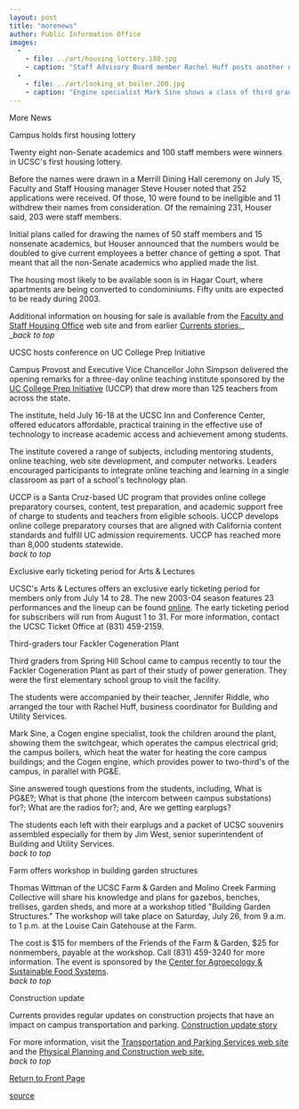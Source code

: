 ```yaml
---
layout: post
title: "morenews"
author: Public Information Office
images:
  -
    - file: ../art/housing_lottery.180.jpg
    - caption: "Staff Advisory Board member Rachel Huff posts another name on the board as staff names are drawn in UCSC's lottery for housing on campus. Photo: Louise Donahue"
  -
    - file: ../art/looking_at_boiler.200.jpg
    - caption: "Engine specialist Mark Sine shows a class of third graders around the Fackler Cogeneration Plant."
---
```


More News

Campus holds first housing lottery

Twenty eight non-Senate academics and 100 staff members were winners in UCSC's first housing lottery.  

Before the names were drawn in a Merrill Dining Hall ceremony on July 15, Faculty and Staff Housing manager Steve Houser noted that 252 applications were received. Of those, 10 were found to be ineligible and 11 withdrew their names from consideration. Of the remaining 231, Houser said, 203 were staff members.  

Initial plans called for drawing the names of 50 staff members and 15 nonsenate academics, but Houser announced that the numbers would be doubled to give current employees a better chance of getting a spot. That meant that all the non-Senate academics who applied made the list.  

The housing most likely to be available soon is in Hagar Court, where apartments are being converted to condominiums. Fifty units are expected to be ready during 2003.   

Additional information on housing for sale is available from the [Faculty and Staff Housing Office][1] web site and from earlier [Currents stories.][2]_  
__back to top_

UCSC hosts conference on UC College Prep Initiative

Campus Provost and Executive Vice Chancellor John Simpson delivered the opening remarks for a three-day online teaching institute sponsored by the [UC College Prep Initiative][3] (UCCP) that drew more than 125 teachers from across the state.  

The institute, held July 16-18 at the UCSC Inn and Conference Center,   
offered educators affordable, practical training in the effective use of technology to increase academic access and achievement among students.   

The institute covered a range of subjects, including mentoring students, online teaching, web site development, and computer networks. Leaders encouraged participants to integrate online teaching and learning in a single classroom as part of a school's technology plan.  

UCCP is a Santa Cruz-based UC program that provides online college preparatory courses, content, test preparation, and academic support free of charge to students and teachers from eligible schools. UCCP develops online college preparatory courses that are aligned with California content standards and fulfill UC admission requirements. UCCP has reached more than 8,000 students statewide.  
_back to top_

Exclusive early ticketing period for Arts & Lectures  

UCSC's Arts & Lectures offers an exclusive early ticketing period for members only from July 14 to 28. The new 2003-04 season features 23 performances and the lineup can be found [online][4]. The early ticketing period for subscribers will run from August 1 to 31. For more information, contact the UCSC Ticket Office at (831) 459-2159.

Third-graders tour Fackler Cogeneration Plant

Third graders from Spring Hill School came to campus recently to tour the Fackler Cogeneration Plant as part of their study of power generation. They were the first elementary school group to visit the facility.

The students were accompanied by their teacher, Jennifer Riddle, who arranged the tour with Rachel Huff, business coordinator for Building and Utility Services.

Mark Sine, a Cogen engine specialist, took the children around the plant, showing them the switchgear, which operates the campus electrical grid; the campus boilers, which heat the water for heating the core campus buildings; and the Cogen engine, which provides power to two-third's of the campus, in parallel with PG&E.

Sine answered tough questions from the students, including, What is PG&E?; What is that phone (the intercom between campus substations) for?; What are the radios for?; and, Are we getting earplugs?

The students each left with their earplugs and a packet of UCSC souvenirs assembled especially for them by Jim West, senior superintendent of Building and Utility Services.   
_back to top_

Farm offers workshop in building garden structures

Thomas Wittman of the UCSC Farm & Garden and Molino Creek Farming Collective will share his knowledge and plans for gazebos, benches, trellises, garden sheds, and more at a workshop titled "Building Garden Structures." The workshop will take place on Saturday, July 26, from 9 a.m. to 1 p.m. at the Louise Cain Gatehouse at the Farm.

The cost is $15 for members of the Friends of the Farm & Garden, $25 for nonmembers, payable at the workshop. Call (831) 459-3240 for more information. The event is sponsored by the [Center for Agroecology & Sustainable Food Systems][5].  
_back to top_

Construction update

Currents provides regular updates on construction projects that have an impact on campus transportation and parking. [Construction update story][6]

For more information, visit the [Transportation and Parking Services web site][7] and the [Physical Planning and Construction web site.  
][8]_back to top_

  

[Return to Front Page][9]  

[1]: http://www.housing.ucsc.edu/housing/forsale.html
[2]: http://currents.ucsc.edu/03-04/07-07/housing.html
[3]: http://www.uccp.org/
[4]: http://events.ucsc.edu/artslecs
[5]: http://www.ucsc.edu/casfs
[6]: http://www.ucsc.edu/about/construction_plans.html
[7]: http://www2.ucsc.edu/taps/
[8]: http://www2.ucsc.edu/ppc/
[9]: http://currents.ucsc.edu/

[source](http://www1.ucsc.edu/currents/03-04/07-21/morenews.html "Permalink to morenews")
